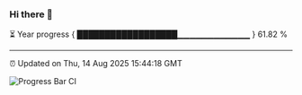 ### Hi there 👋

⏳ Year progress { ██████████████████▁▁▁▁▁▁▁▁▁▁▁▁ } 61.82 %

---

⏰ Updated on Thu, 14 Aug 2025 15:44:18 GMT

![Progress Bar CI](https://github.com/IshwaranRudhara/GIT-ACTION/workflows/Progress%20Bar%20CI/badge.svg)
